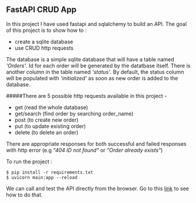 ## FastAPI CRUD App


In this project I have used fastapi and sqlalchemy to build an API. The goal of this project is to show how to : 
- create a sqlite database
- use CRUD http requests

The database is a simple sqlite database that will have a table named *'Orders'*. Id for each order will be generated by the datatbase itself. There is another column in the table named *'status'*. 
By default, the status column will be populated with *'initialized'* as soon as new order is added to the database.

#####There are 5 possible http requests available in this project -
- get (read the whole database)
- get/search (find order by searching order_name)
- post (to create new order)
- put (to update existing order)
- delete (to delete an order)

There are appropriate responses for both successful and failed responses with http error
(e.g *"404 ID not found"* or *"Order already exists"*)

To run the project :
```
$ pip install -r requirements.txt
$ uvicorn main:app --reload 
```

We can call and test the API directly from the browser.
Go to this [link](https://fastapi.tiangolo.com/features/#automatic-docs) to see how to do that.